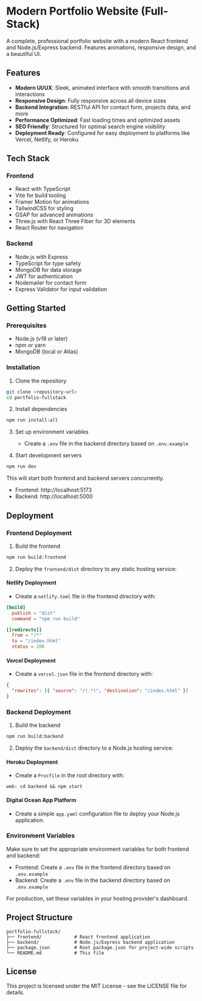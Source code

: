 # Modern Portfolio Website (Full-Stack)

A complete, professional portfolio website with a modern React frontend and Node.js/Express backend. Features animations, responsive design, and a beautiful UI.

## Features

- **Modern UI/UX**: Sleek, animated interface with smooth transitions and interactions
- **Responsive Design**: Fully responsive across all device sizes
- **Backend Integration**: RESTful API for contact form, projects data, and more
- **Performance Optimized**: Fast loading times and optimized assets
- **SEO Friendly**: Structured for optimal search engine visibility
- **Deployment Ready**: Configured for easy deployment to platforms like Vercel, Netlify, or Heroku

## Tech Stack

### Frontend
- React with TypeScript
- Vite for build tooling
- Framer Motion for animations
- TailwindCSS for styling
- GSAP for advanced animations
- Three.js with React Three Fiber for 3D elements
- React Router for navigation

### Backend
- Node.js with Express
- TypeScript for type safety
- MongoDB for data storage
- JWT for authentication
- Nodemailer for contact form
- Express Validator for input validation

## Getting Started

### Prerequisites
- Node.js (v18 or later)
- npm or yarn
- MongoDB (local or Atlas)

### Installation

1. Clone the repository
```bash
git clone <repository-url>
cd portfolio-fullstack
```

2. Install dependencies
```bash
npm run install:all
```

3. Set up environment variables
   - Create a `.env` file in the backend directory based on `.env.example`

4. Start development servers
```bash
npm run dev
```

This will start both frontend and backend servers concurrently.

- Frontend: http://localhost:5173
- Backend: http://localhost:5000

## Deployment

### Frontend Deployment
1. Build the frontend
```bash
npm run build:frontend
```

2. Deploy the `frontend/dist` directory to any static hosting service:

#### Netlify Deployment
- Create a `netlify.toml` file in the frontend directory with:
```toml
[build]
  publish = "dist"
  command = "npm run build"

[[redirects]]
  from = "/*"
  to = "/index.html"
  status = 200
```

#### Vercel Deployment
- Create a `vercel.json` file in the frontend directory with:
```json
{
  "rewrites": [{ "source": "/(.*)", "destination": "/index.html" }]
}
```

### Backend Deployment
1. Build the backend
```bash
npm run build:backend
```

2. Deploy the `backend/dist` directory to a Node.js hosting service:

#### Heroku Deployment
- Create a `Procfile` in the root directory with:
```
web: cd backend && npm start
```

#### Digital Ocean App Platform
- Create a simple `app.yaml` configuration file to deploy your Node.js application.

### Environment Variables
Make sure to set the appropriate environment variables for both frontend and backend:

- Frontend: Create a `.env` file in the frontend directory based on `.env.example`
- Backend: Create a `.env` file in the backend directory based on `.env.example`

For production, set these variables in your hosting provider's dashboard.

## Project Structure

```
portfolio-fullstack/
├── frontend/            # React frontend application
├── backend/             # Node.js/Express backend application
├── package.json         # Root package.json for project-wide scripts
└── README.md            # This file
```

## License

This project is licensed under the MIT License - see the LICENSE file for details. 